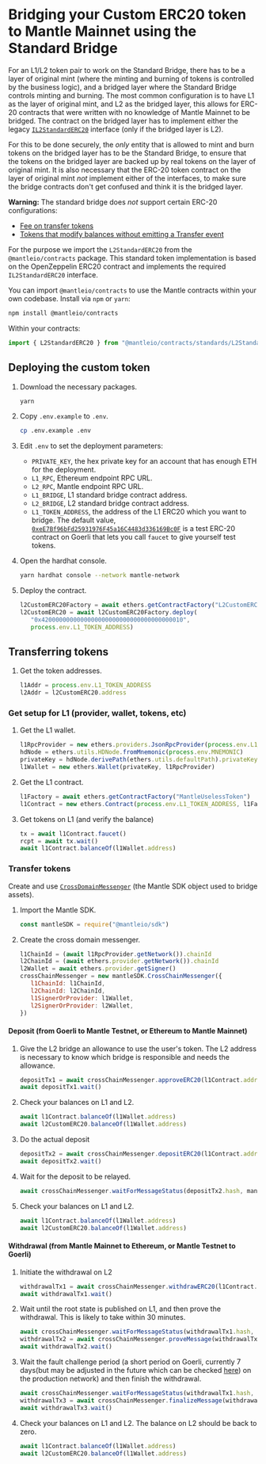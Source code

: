 # Bridging your Custom ERC20 token to Mantle Mainnet using the Standard Bridge

For an L1/L2 token pair to work on the Standard Bridge, there has to be a layer of original mint (where the minting and burning of tokens is controlled by the business logic), and a bridged layer where the Standard Bridge controls minting and burning. The most common configuration is to have L1 as the layer of original mint, and L2 as the bridged layer, this allows for ERC-20 contracts that were written with no knowledge of Mantle Mainnet to be bridged. The contract on the bridged layer has to implement either the legacy [`IL2StandardERC20`](https://github.com/mantlenetworkio/mantle-erc20-bridge/blob/main/contracts/ERC20/IL2StandardERC20.sol) interface (only if the bridged layer is L2).

For this to be done securely, the *only* entity that is allowed to mint and burn tokens on the bridged layer has to be the Standard Bridge, to ensure that the tokens on the bridged layer are backed up by real tokens on the layer of original mint. It is also necessary that the ERC-20 token contract on the layer of original mint *not* implement either of the interfaces, to make sure the bridge contracts don't get confused and think it is the bridged layer.

**Warning:** The standard bridge does *not* support certain ERC-20 configurations:

- [Fee on transfer tokens](https://github.com/d-xo/weird-erc20#fee-on-transfer)
- [Tokens that modify balances without emitting a Transfer event](https://github.com/d-xo/weird-erc20#balance-modifications-outside-of-transfers-rebasingairdrops)



For the purpose we import the `L2StandardERC20` from the `@mantleio/contracts` package. This standard token implementation is based on the OpenZeppelin ERC20 contract and implements the required `IL2StandardERC20` interface.

You can import `@mantleio/contracts` to use the Mantle contracts within your own codebase. Install via `npm` or `yarn`:

```sh
npm install @mantleio/contracts
```

Within your contracts:

```javascript
import { L2StandardERC20 } from "@mantleio/contracts/standards/L2StandardERC20.sol";
```

## Deploying the custom token

1. Download the necessary packages.

   ```sh
   yarn
   ```

   

2. Copy `.env.example` to `.env`.

   ```sh
   cp .env.example .env
   ```

   

3. Edit `.env` to set the deployment parameters:

   - `PRIVATE_KEY`, the hex private key for an account that has enough ETH for the deployment.
   - `L1_RPC`, Ethereum endpoint RPC URL.
   - `L2_RPC`, Mantle endpoint RPC URL.
   - `L1_BRIDGE`, L1 standard bridge contract address.
   - `L2_BRIDGE`, L2 standard bridge contract address.
   - `L1_TOKEN_ADDRESS`, the address of the L1 ERC20 which you want to bridge. The default value, [`0xeE7Bf96bFd25931976F45a16C4483d336169Bc0F`](https://goerli.etherscan.io/address/0xee7bf96bfd25931976f45a16c4483d336169bc0f) is a test ERC-20 contract on Goerli that lets you call `faucet` to give yourself test tokens.

4. Open the hardhat console.

   ```sh
   yarn hardhat console --network mantle-network
   ```

   

5. Deploy the contract.

   ```javascript
   l2CustomERC20Factory = await ethers.getContractFactory("L2CustomERC20")   
   l2CustomERC20 = await l2CustomERC20Factory.deploy(
      "0x4200000000000000000000000000000000000010",
      process.env.L1_TOKEN_ADDRESS)
   ```

   

## Transferring tokens

1. Get the token addresses.

   ```javascript
   l1Addr = process.env.L1_TOKEN_ADDRESS
   l2Addr = l2CustomERC20.address
   ```

   

### Get setup for L1 (provider, wallet, tokens, etc)

1. Get the L1 wallet.

   ```javascript
   l1RpcProvider = new ethers.providers.JsonRpcProvider(process.env.L1_RPC)
   hdNode = ethers.utils.HDNode.fromMnemonic(process.env.MNEMONIC)
   privateKey = hdNode.derivePath(ethers.utils.defaultPath).privateKey
   l1Wallet = new ethers.Wallet(privateKey, l1RpcProvider)
   ```

   

2. Get the L1 contract.

   ```javascript
   l1Factory = await ethers.getContractFactory("MantleUselessToken")
   l1Contract = new ethers.Contract(process.env.L1_TOKEN_ADDRESS, l1Factory.interface, l1Wallet)
   ```

   

3. Get tokens on L1 (and verify the balance)

   ```javascript
   tx = await l1Contract.faucet()
   rcpt = await tx.wait()
   await l1Contract.balanceOf(l1Wallet.address)
   ```

   

### Transfer tokens

Create and use [`CrossDomainMessenger`](https://sdk.mantle.xyz/classes/CrossChainMessenger.html) (the Mantle SDK object used to bridge assets).

1. Import the Mantle SDK.

   ```javascript
   const mantleSDK = require("@mantleio/sdk")
   ```

   

2. Create the cross domain messenger.

   ```javascript
   l1ChainId = (await l1RpcProvider.getNetwork()).chainId
   l2ChainId = (await ethers.provider.getNetwork()).chainId
   l2Wallet = await ethers.provider.getSigner()
   crossChainMessenger = new mantleSDK.CrossChainMessenger({
      l1ChainId: l1ChainId,
      l2ChainId: l2ChainId,
      l1SignerOrProvider: l1Wallet,
      l2SignerOrProvider: l2Wallet,
   })
   ```

   

#### Deposit (from Goerli to Mantle Testnet, or Ethereum to Mantle Mainnet)

1. Give the L2 bridge an allowance to use the user's token. The L2 address is necessary to know which bridge is responsible and needs the allowance.

   ```javascript
   depositTx1 = await crossChainMessenger.approveERC20(l1Contract.address, l2Addr, 1e9)
   await depositTx1.wait()
   ```

   

2. Check your balances on L1 and L2.

   ```javascript
   await l1Contract.balanceOf(l1Wallet.address) 
   await l2CustomERC20.balanceOf(l1Wallet.address)
   ```

   

3. Do the actual deposit

   ```javascript
   depositTx2 = await crossChainMessenger.depositERC20(l1Contract.address, l2Addr, 1e9)
   await depositTx2.wait()
   ```

   

4. Wait for the deposit to be relayed.

   ```javascript
   await crossChainMessenger.waitForMessageStatus(depositTx2.hash, mantleSDK.MessageStatus.RELAYED)
   ```

   

5. Check your balances on L1 and L2.

   ```javascript
   await l1Contract.balanceOf(l1Wallet.address) 
   await l2CustomERC20.balanceOf(l1Wallet.address)
   ```

   

#### Withdrawal (from Mantle Mainnet to Ethereum, or Mantle Testnet to Goerli)

1. Initiate the withdrawal on L2

   ```javascript
   withdrawalTx1 = await crossChainMessenger.withdrawERC20(l1Contract.address, l2Addr, 1e9)
   await withdrawalTx1.wait()
   ```

   

2. Wait until the root state is published on L1, and then prove the withdrawal. This is likely to take within 30 minutes.

   ```javascript
   await crossChainMessenger.waitForMessageStatus(withdrawalTx1.hash, mantleSDK.MessageStatus.READY_TO_PROVE)
   withdrawalTx2 = await crossChainMessenger.proveMessage(withdrawalTx1.hash)
   await withdrawalTx2.wait()
   ```

   

3. Wait the fault challenge period (a short period on Goerli, currently 7 days(but may be adjusted in the future which can be checked [here](https://etherscan.io/address/0x89E9D387555AF0cDE22cb98833Bae40d640AD7fa#readContract#F1)) on the production network) and then finish the withdrawal.

   ```javascript
   await crossChainMessenger.waitForMessageStatus(withdrawalTx1.hash, mantleSDK.MessageStatus.READY_FOR_RELAY)
   withdrawalTx3 = await crossChainMessenger.finalizeMessage(withdrawalTx1.hash)
   await withdrawalTx3.wait()   
   ```

   

4. Check your balances on L1 and L2. The balance on L2 should be back to zero.

   ```javascript
   await l1Contract.balanceOf(l1Wallet.address) 
   await l2CustomERC20.balanceOf(l1Wallet.address)
   ```

 


